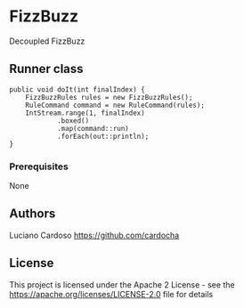 # FizzBuzz
Decoupled FizzBuzz

## Runner class

    public void doIt(int finalIndex) {
        FizzBuzzRules rules = new FizzBuzzRules();
        RuleCommand command = new RuleCommand(rules);
        IntStream.range(1, finalIndex)
                .boxed()
                .map(command::run)
                .forEach(out::println);
    }


### Prerequisites

None

## Authors

Luciano Cardoso https://github.com/cardocha

## License

This project is licensed under the Apache 2 License - see the https://apache.org/licenses/LICENSE-2.0 file for details
